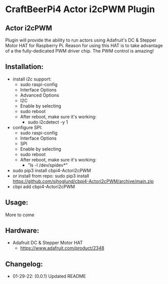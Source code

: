 # CraftBeerPi4 Actor i2cPWM Plugin

## Actor i2cPWM ##
Plugin will provide the ability to run actors using Adafruit's DC & Stepper Motor HAT for Raspberry Pi. Reason for using this HAT is to take advantage of a the fully-dedicated PWM driver chip. The PWM control is amazing!

## Installation: ##
* install i2c support:
    * sudo raspi-config
    * Interface Options
    * Advanced Options
    * I2C
    * Enable by selecting <Yes>
    * sudo reboot
    * After reboot, make sure it's working:
        * sudo i2cdetect -y 1
* configure SPI:
    * sudo raspi-config
    * Interface Options
    * SPI
    * Enable by selecting <Yes>
    * sudo reboot
    * After reboot, make sure it's working:
        * "ls -l /dev/spidev*"
* sudo pip3 install cbpi4-Actori2cPWM
* or install from repo: sudo pip3 install https://github.com/sjhoglund/cbpi4-Actori2cPWM/archive/main.zip
* cbpi add cbpi4-Actori2cPWM

## Usage: ##
More to come

## Hardware: ##
* Adafruit DC & Stepper Motor HAT
    * https://www.adafruit.com/product/2348

## Changelog: ##
* 01-29-22: (0.0.1) Updated README